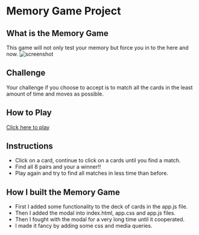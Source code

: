 # Memory Game Project

## What is the Memory Game
This game will not only test your memory but force you in to the here and now.
<img src="img/snippet.png" alt="screenshot">

## Challenge
Your challenge if you choose to accept is to match all the cards in the least amount of time and moves as possible.

## How to Play
<a href="index.html"> Click here to play</a>

## Instructions
* Click on a card, continue to click on a cards until you find a match.
* Find all 8 pairs and your a winner!!
* Play again and try to find all matches in less time than before.



## How I built the Memory Game
* First I added some functionality to the deck of cards in the app.js file.
* Then I added the modal into index.html, app.css and app.js files.
* Then I fought with the modal for a very long time until it cooperated.
* I made it fancy by adding some css and media queries.
